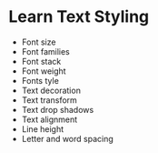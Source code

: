 # Learn Text Styling

- Font size
- Font families
- Font stack
- Font weight
- Fonts tyle
- Text decoration
- Text transform
- Text drop shadows
- Text alignment
- Line height
- Letter and word spacing
